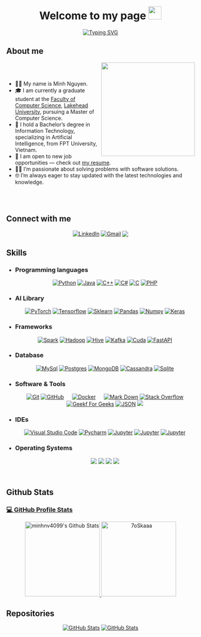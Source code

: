 <h1 align="center">Welcome to my page <img src="https://media.giphy.com/media/hvRJCLFzcasrR4ia7z/giphy.gif" width="35"></h1>
<p align="center">
	<a href="https://git.io/typing-svg"><img src="https://readme-typing-svg.demolab.com?font=Fira+Code&duration=7000&pause=1000&color=F7D358&center=true&vCenter=true&random=true&width=435&lines=Machine+Learning+Engineer;Artificial+Intelligence+Engineer;Data+Science;Data+Engineer;Deploy+ML+systems+via+API+and+Docker;Computer+Science+Enthusiast" alt="Typing SVG" /></a>
</p>	

<h2 id="-about-me">
<!--     <picture><img src="https://github.com/7oSkaaa/7oSkaaa/blob/main/Images/about_me.gif?raw=true" width="50px"></picture>  -->
    About me</h2>
<p><picture> <img align="right" src="https://github.com/7oSkaaa/7oSkaaa/blob/main/Images/Right_Side.gif?raw=true" width="250px"></picture></p>
<br><br>

<ul>
	<li>👨‍🔬 My name is Minh Nguyen.
<!-- 	<li>🔭 I'm currently a Data Engineer (Intern) at "company".</li> -->
	<li>🎓 I am currently a graduate student at the <a href="https://www.lakeheadu.ca/programs/departments/computer-science">Faculty of Computer Science</a>, <a href="https://www.lakeheadu.ca">Lakehead University</a>, 	pursuing a Master of Computer Science.</li>
	<li>🏫 I hold a Bachelor’s degree in Information Technology, specializing in Artificial Intelligence, from FPT University, Vietnam.</li>
	<li>💼 I am open to new job opportunities — check out <a href="https://drive.google.com/file/d/103Mw6UrZaUoxIlASdaK1sj8n5pe8sDPS/view?usp=sharing">my resume</a>.</li>
	<li>🧑‍💻 I’m passionate about solving problems with software solutions.</li>
	<li>🤓 I’m always eager to stay updated with the latest technologies and knowledge.</li>
</ul>

<br><br>

<!-- Connect -->
<h2 id="---connect-with-me">
    <!-- <picture><img src="https://github.com/7oSkaaa/7oSkaaa/blob/main/Images/Connect-with-me.gif?raw=true" width="100px"></picture> -->
	Connect with me
</h2>
<p align="center">
    <a href="https://www.linkedin.com/in/minhnv/"><img align="center" src="https://img.shields.io/badge/linkedin-%230A66C2.svg?style=plastic&amp;logo=linkedin&amp;logoColor=white" alt="LinkedIn"></a>
	<a href="mailto:minhnv14099@gmail.com"><img align="center" src="https://img.shields.io/badge/Gmail-D14836?style=plastic&logo=gmail&logoColor=white" alt="Gmail"></a>
	<a href="https://github.com/minhnv4099"><img align="center" src="https://img.shields.io/badge/github-%23121011.svg?style=plastic&logo=github&logoColor=white"></a>
</p>

<!-- SKills -->
<h2 id="️-my-skills"> Skills</h2>
<ul>
<li><h3 id="----programming-languages">Programming languages</h3>
<p align="center"> 
	<a href="#" target="_blank"><img alt="Python" src="https://img.shields.io/badge/Python%20-%2314354C.svg?style=plastic&amp;logo=python&amp;logoColor=white"></a>
	<a href="#" target="_blank"><img alt="Java" src="https://img.shields.io/badge/Java-%23007396.svg?style=plastic&amp;logo=java&amp;logoColor=white"></a>
    <a href="#" target="_blank"><img alt="C++" src="https://img.shields.io/badge/C++%20-%2300599C.svg?style=plastic&amp;logo=c%2B%2B&amp;logoColor=white"></a> 
	<a href="#" target="_blank"><img alt="C#" src="https://img.shields.io/badge/c%23-%23239120.svg?style=plastic&logo=csharp&logoColor=white"></a>
	<a href="#" target="_blank"><img alt="C" src="https://img.shields.io/badge/C%20-%232370ED.svg?style=plastic&amp;logo=c&amp;logoColor=white"></a>	
	<a href="#" target="_blank"><img alt="PHP" src="https://img.shields.io/badge/php-%23777BB4.svg?style=plastic&logo=php&logoColor=grenn)"></a> 
</p></li>
	
<li><h3 id="----AI-library">AI Library</h3>
 <p align="center">
 	<a href="#" target="_blank"><img alt="PyTorch" src="https://img.shields.io/badge/PyTorch-%23EE4C2C.svg?style=plastic&logo=PyTorch&logoColor=white"></a>
	<a href="#" target="_blank"><img alt="Tensorflow" src="https://img.shields.io/badge/TensorFlow-%23FF6F00.svg?style=plastic&logo=TensorFlow&logoColor=white"></a>
 	<a href="#" target="_blank"><img alt="Sklearn" src="https://img.shields.io/badge/scikit--learn-%23F7931E.svg?style=plastic&logo=scikit-learn&logoColor=white"></a>
	<a href="#" target="_blank"><img alt="Pandas" src="https://img.shields.io/badge/pandas-%23150458.svg?style=plastic&logo=pandas&logoColor=white"></a>
	<a href="#" target="_blank"><img alt="Numpy" src="https://img.shields.io/badge/numpy-%23013243.svg?style=plastic&logo=numpy&logoColor=white"></a>
	<a href="#" target="_blank"><img alt="Keras" src="https://img.shields.io/badge/Keras-%23D00000.svg?style=plastic&logo=Keras&logoColor=white"></a>
 </p></li>

 <li><h3 id="----frameworks">Frameworks</h3>
	
 <p align="center">
 	<a href="#" target="_blank"><img alt="Spark" src="https://img.shields.io/badge/Apache%20Spark-FDEE21?style=plastic&logo=apachespark&logoColor=black"></a>
	<a href="#" target="_blank"><img alt="Hadoop" src="https://img.shields.io/badge/Apache%20Hadoop-66CCFF?style=plastic&logo=apachehadoop&logoColor=black"></a>
 	<a href="#" target="_blank"><img alt="Hive" src="https://img.shields.io/badge/Apache%20Hive-FDEE21?style=plastic&logo=apachehive&logoColor=black"></a>
	<a href="#" target="_blank"><img alt="Kafka" src="https://img.shields.io/badge/Apache%20Kafka-000?style=plastic&logo=apachekafka"></a>
	<a href="#" target="_blank"><img alt="Cuda" src="https://img.shields.io/badge/cuda-000000.svg?style=plastic&logo=nVIDIA&logoColor=green"></a>
	<a href="#" target="_blank"><img alt="FastAPI" src="https://img.shields.io/badge/FastAPI-005571?style=plastic&logo=fastapi"></a>
 </p></li>

<li><h3 id="----Database">Database</h3>
<p align="center"> 
    <a href="#" target="_blank"><img alt="MySql" src="https://img.shields.io/badge/mysql-4479A1.svg?style=plastic&logo=mysql&logoColor=white"></a>
	<a href="#" target="_blank"><img alt="Postgres" src="https://img.shields.io/badge/postgres-%23316192.svg?style=plastic&logo=postgresql&logoColor=white"></a>
 	<a href="#" target="_blank"><img alt="MongoDB" src="https://img.shields.io/badge/MongoDB-%234ea94b.svg?style=plastic&logo=mongodb&logoColor=white"></a>
  	<a href="#" target="_blank"><img alt="Cassandra" src="https://img.shields.io/badge/cassandra-%231287B1.svg?style=plastic&logo=apache-cassandra&logoColor=white"></a>
   	<a href="#" target="_blank"><img alt="Sqlite" src="https://img.shields.io/badge/sqlite-%2307405e.svg?style=plastic&logo=sqlite&logoColor=white"></a>
</p></li>

<li><h3 id="----software--tools">Software &amp; Tools</h3>
<p align="center">
    <a href="#"><img alt="Git" src="https://img.shields.io/badge/Git%20-%23F05033.svg?style=plastic&amp;logo=git&amp;logoColor=white"></a>
    <a href="#"><img alt="GitHub" src="https://img.shields.io/badge/github-%23181717.svg?style=plastic&amp;logo=github&amp;logoColor=white"></a>   
	<a href="#"><img alt="Docker" src="https://img.shields.io/badge/docker-%230db7ed.svg?style=plastic&logo=docker&logoColor=white"></a>   
    <a href="#"><img alt="Mark Down" src="https://img.shields.io/badge/Markdown-000000?style=plastic&amp;logo=markdown&amp;logoColor=white"></a>
    <a href="#"><img alt="Stack Overflow" src="https://img.shields.io/badge/-Stack%20Overflow-FE7A16?style=plastic&amp;logo=stack-overflow&amp;logoColor=white"></a>
    <a href="#"><img alt="Geekf For Geeks" src="https://img.shields.io/badge/geeksforgeeks-%230F9D58.svg?style=plastic&amp;logo=geeksforgeeks&amp;logoColor=white"></a>
    <a href="#"><img alt="JSON" img="" src="https://img.shields.io/badge/json-%23000000.svg?style=plastic&amp;logo=json&amp;logoColor=white"></a>
    <a href="#"><img src="https://img.shields.io/badge/latex-%23008080.svg?&amp;style=plastic&amp;logo=latex&amp;logoColor=white"></a>
</p></li>

<li><h3 id="----ides">IDEs</h3>
<p align="center">
    <a href="#"><img alt="Visual Studio Code" src="https://img.shields.io/badge/Visual%20Studio%20Code-0078d7.svg?style=plastic&amp;logo=visual-studio-code&amp;logoColor=white"></a>
    <a href="#"><img alt="Pycharm" src="https://img.shields.io/badge/pycharm-143?style=plastic&logo=pycharm&logoColor=green&color=black"></a>
	<a href="#"><img alt="Jupyter" src="https://img.shields.io/badge/jupyter-%23FA0F00.svg?style=plastic&logo=jupyter&logoColor=white"></a>
	<a href="#"><img alt="Jupyter" src="https://img.shields.io/badge/Notepad++-90E59A.svg?style=plastic&logo=notepad%2b%2b&logoColor=black"></a>
	<a href="#"><img alt="Jupyter" src="https://img.shields.io/badge/sublime_text-%23575757.svg?style=plastic&logo=sublime-text&logoColor=important"></a>
</p></li>

<li><h3 id="----operating-systems">Operating Systems</h3>
<p align="center">
    <a href="#"><img src="https://img.shields.io/badge/Linux-FCC624?style=plastic&amp;logo=linux&amp;logoColor=black"></a>
    <a href="#"><img src="https://img.shields.io/badge/Ubuntu-E95420?style=plastic&amp;logo=ubuntu&amp;logoColor=white"></a>
    <a href="#"><img src="https://img.shields.io/badge/Windows-0078D6?style=plastic&amp;logo=windows&amp;logoColor=white"></a>
    <a href="#"><img src="https://img.shields.io/badge/mac%20os-000000?style=plastic&logo=macos&logoColor=F0F0F0"></a>
</p></li>

</ul>

<br>

<h2 id="----github-stats">
<!-- 	<picture><img src="https://github.com/7oSkaaa/7oSkaaa/blob/main/Images/Statistics.gif?raw=true" width="50px"></picture>  -->
	Github Stats
</h2>

<!-- Profile stats -->
<a href="https://github.com/minhnv4099">
<summary><h3>
	💻 GitHub Profile Stats
</h3></summary></a>

<p align="center">
    <a href="https://github.com/minhnv4099"></a>
    <a href="https://github.com/minhnv4099">
	    <img alt="minhnv4099's Github Stats" src="https://github-readme-stats.vercel.app/api?username=minhnv4099&amp;show_icons=true&amp;count_private=true&amp;locale=en&amp;theme=moltack&amp;layout=compact&hide=contribs,prs,issues" height="200">
    </a>
    <img src="https://github-readme-stats.vercel.app/api/top-langs?username=minhnv4099&amp;langs_count=10&amp;show_icons=true&amp;locale=en&amp;theme=moltack" alt="7oSkaaa" height="200">
	
<!-- Repositories-->
<summary><h2>Repositories </h2></summary>
<div><p align="center">
	<a href="https://github.com/minhnv4099/vietnamese-av-asr">	
		<img src="https://github-readme-stats.anuraghazra1.vercel.app/api/pin/?username=minhnv4099&repo=vietnamese-av-asr&theme=blueberry" alt="GitHub Stats"></a>
    <a href="https://github.com/minhnv4099/data-structures">
		<img src="https://github-readme-stats.anuraghazra1.vercel.app/api/pin/?username=minhnv4099&repo=data-structures&theme=onedark" alt="GitHub Stats"></a>
</p></div>

<!-- <summary><h3> 🔥 Streak Stats</h3></summary>
<hr>
<p align="center"><img src="https://github-readme-streak-stats.herokuapp.com/?user=minhnv4099&amp;theme=tokyonight_duo" alt="7oSkaaa"></p></a> -->

<!-- Recent Activities
<hr>
<summary><h2>⚡ Recent GitHub Activity</h2></summary> -->

